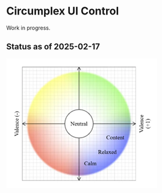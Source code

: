 # Circumplex UI Control

Work in progress.

## Status as of 2025-02-17

<img src="./docs/status-20250217.webp" width="400" alt="Screenshot" />
